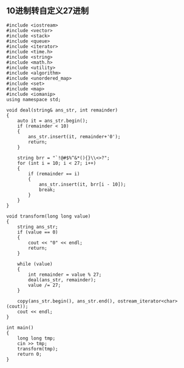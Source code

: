 ## 10进制转自定义27进制 ##
    #include <iostream>
    #include <vector>
    #include <stack>
    #include <queue>
    #include <iterator>
    #include <time.h>
    #include <string>
    #include <math.h>
    #include <utility>
    #include <algorithm>
    #include <unordered_map>
    #include <set>
    #include <map>
    #include <iomanip>
    using namespace std;
    
    void deal(string& ans_str, int remainder)
    {
    	auto it = ans_str.begin();
    	if (remainder < 10)
    	{
    		ans_str.insert(it, remainder+'0');
    		return;
    	}
    
    	string brr = "`!@#$%^&*(){}\\<>?";
    	for (int i = 10; i < 27; i++)
    	{
    		if (remainder == i)
    		{
    			ans_str.insert(it, brr[i - 10]);
    			break;
    		}
    	}
    }
    
    void transform(long long value)
    {
    	string ans_str;
    	if (value == 0)
    	{
    		cout << "0" << endl;
    		return;
    	}
    
    	while (value)
    	{
    		int remainder = value % 27;
    		deal(ans_str, remainder);
    		value /= 27;
    	}
    
    	copy(ans_str.begin(), ans_str.end(), ostream_iterator<char>(cout));
    	cout << endl;
    }
    
    int main()
    {
    	long long tmp;
    	cin >> tmp;
    	transform(tmp);
    	return 0;
    }
